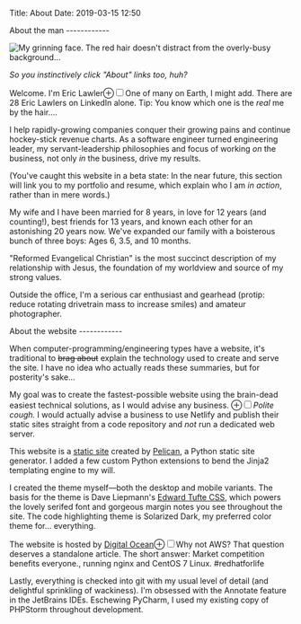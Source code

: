 Title: About
Date: 2019-03-15 12:50

<section markdown="1">
About the man
------------

![My grinning face. The red hair doesn't distract from the overly-busy background...]({static}/images/eric_head.jpg)

*So you instinctively click "About" links too, huh?*

 Welcome. I'm Eric Lawler<label for="sn-eric-count" class="margin-toggle">&#8853;</label><input type="checkbox" id="sn-eric-count" class="margin-toggle"><span class="marginnote">One of many on Earth, I might add. There are 28 Eric Lawlers on LinkedIn alone. Tip: You know which one is the *real* me by the hair&hellip;</span>.
 
I help rapidly-growing companies conquer their growing pains and continue hockey-stick revenue charts. As a software engineer turned engineering leader, my servant-leadership philosophies and focus of working *on* the business, not only *in* the business, drive my results.

(You've caught this website in a beta state: In the near future, this section will link you to my portfolio and resume, which explain who I am *in action*, rather than in mere words.)

My wife and I have been married for 8 years, in love for 12 years (and counting!), best friends for 13 years, and known each other for an astonishing 20 years now. We've expanded our family with a boisterous bunch of three boys: Ages 6, 3.5, and 10 months.

"Reformed Evangelical Christian" is the most succinct description of my relationship with Jesus, the foundation of my worldview and source of my strong values.

Outside the office, I'm a serious car enthusiast and gearhead (protip: reduce rotating drivetrain mass to increase smiles) and amateur photographer.
</section>
<section markdown="1">
About the website
------------

When computer-programming/engineering types have a website, it's traditional to <del>brag about</del> explain the technology used to create and serve the site. I have no idea who actually reads these summaries, but for posterity's sake&hellip;

My goal was to create the fastest-possible website using the brain-dead easiest technical solutions, as I would advise any business. <label for="sn-brain" class="margin-toggle">&#8853;</label><input type="checkbox" id="sn-brain" class="margin-toggle"><span class="marginnote">*Polite cough.* I would actually advise a business to use Netlify and publish their static sites straight from a code repository and *not* run a dedicated web server.</span>

This website is a <a href="https://en.wikipedia.org/wiki/Static_web_page" rel="noopener" target=_blank>static site</a> created by <a href="https://blog.getpelican.com/" rel="noopener" target=_blank>Pelican</a>, a Python static site generator. I added a few custom Python extensions to bend the Jinja2 templating engine to my will.

I created the theme myself&mdash;both the desktop and mobile variants. The basis for the theme is Dave Liepmann's <a href="https://edwardtufte.github.io/tufte-css/" rel="noopener" target=_blank>Edward Tufte CSS</a>, which powers the lovely serifed font and gorgeous margin notes you see throughout the site. The code highlighting theme is Solarized Dark, my preferred color theme for... everything.

The website is hosted by <a href="https://cloud.digitalocean.com/" rel="noopener" target=_blank>Digital Ocean</a><label for="sn-do" class="margin-toggle">&#8853;</label><input type="checkbox" id="sn-do" class="margin-toggle"><span class="marginnote">Why not AWS? That question deserves a standalone article. The short answer: Market competition benefits everyone.</span>, running nginx and CentOS 7 Linux. #redhatforlife

Lastly, everything is checked into git with my usual level of detail (and delightful sprinkling of wackiness). I'm obsessed with the Annotate feature in the JetBrains IDEs. Eschewing PyCharm, I used my existing copy of PHPStorm throughout development.
</section>
